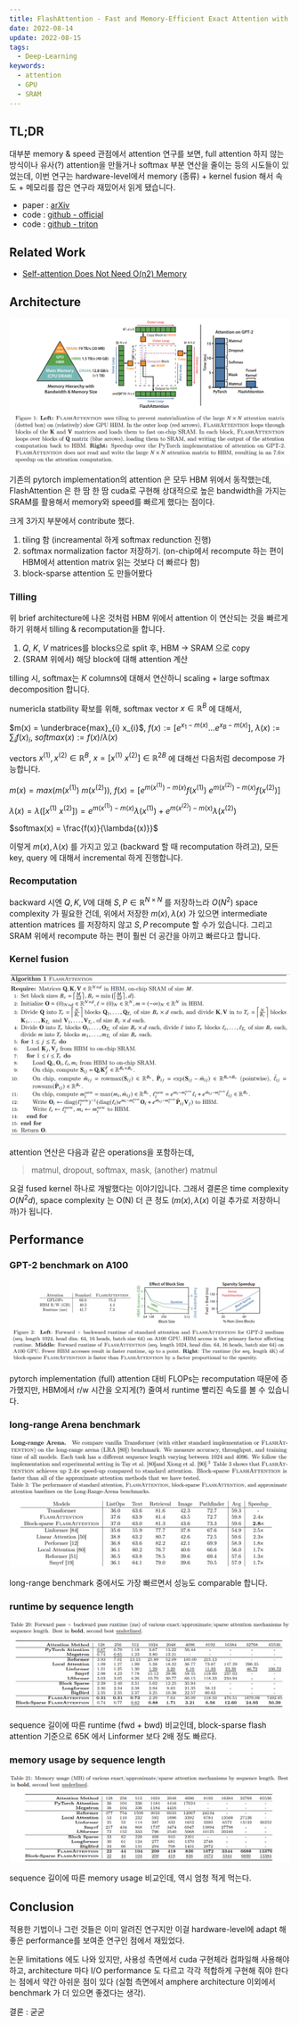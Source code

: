 ```yaml
---
title: FlashAttention - Fast and Memory-Efficient Exact Attention with IO-Awareness
date: 2022-08-14
update: 2022-08-15
tags:
  - Deep-Learning
keywords:
  - attention
  - GPU
  - SRAM
---
```


## TL;DR

대부분 memory & speed 관점에서 attention 연구를 보면, full attention 하지 않는 방식이나 유사(?) attention을 만들거나 softmax 부분 연산을 줄이는 등의 시도들이 있었는데, 이번 연구는 hardware-level에서 memory (종류) + kernel fusion 해서 속도 + 메모리를 잡은 연구라 재밌어서 읽게 됐습니다.

* paper : [arXiv](https://arxiv.org/abs/2205.14135)
* code : [github - official](https://github.com/HazyResearch/flash-attention)
* code : [github - triton](https://github.com/openai/triton/blob/master/python/tutorials/06-fused-attention.py)

## Related Work

* [Self-attention Does Not Need O(n2) Memory](https://arxiv.org/abs/2112.05682)

## Architecture

![img](./overview.png)

기존의 pytorch implementation의 attention 은 모두 HBM 위에서 동작했는데, FlashAttention 은 한 땀 한 땀 cuda로 구현해 상대적으로 높은 bandwidth을 가지는 SRAM를 활용해서 memory와 speed를 빠르게 했다는 점이다.

크게 3가지 부분에서 contribute 했다.

1. tiling 함 (increamental 하게 softmax redunction 진행)
2. softmax normalization factor 저장하기. (on-chip에서 recompute 하는 편이 HBM에서 attention matrix 읽는 것보다 더 빠르다 함)
3. block-sparse attention 도 만들어봤다

### Tilling

위 brief architecture에 나온 것처럼 HBM 위에서 attention 이 연산되는 것을 빠르게 하기 위해서 tilling & recomputation을 합니다.

1. $Q$, $K$, $V$ matrices를 blocks으로 split 후, HBM -> SRAM 으로 copy
2. (SRAM 위에서) 해당 block에 대해 attention 계산

tilling 시, softmax는 $K$ columns에 대해서 연산하니 scaling + large softmax decomposition 합니다.

numericla statbility 확보를 위해, softmax vector $x \in \mathbb{R}^{B}$ 에 대해서,

$m(x) = \underbrace{max}_{i} x_{i}$, $f(x) := [e^{x_{1} - m(x)} ... e^{x_{B} - m(x)}]$, $\lambda(x) := \sum_{i} f(x)_{i}$, $softmax(x) := f(x) / \lambda(x)$

vectors $x^{(1)}, x^{(2)} \in \mathbb{R}^{B}$, $x = [x^{(1)} \ x^{(2)}] \in \mathbb{R}^{2B}$ 에 대해선 다음처럼 decompose 가능합니다.

$m(x) = max(m(x^{(1)}) \ m(x^{(2)}))$, $f(x) = [e^{m(x^{(1)}) - m(x)} f(x^{(1)}) \ e^{m(x^{(2)}) - m(x)} f(x^{(2)})]$

$\lambda(x) = \lambda([x^{(1)} \ x^{(2)}]) = e^{m(x^{(1)}) - m(x)} \lambda(x^{(1)}) + e^{m(x^{(2)}) - m(x)} \lambda(x^{(2)})$

$softmax(x) = \frac{f(x)}{\lambda{(x)}}$

이렇게 $m(x), \lambda{(x)}$ 를 가지고 있고 (backward 할 때 recomputation 하려고), 모든 key, query 에 대해서 incremental 하게 진행합니다.

### Recomputation

backward 시엔 $Q, K, V$에 대해 $S, P \in \mathbb{R}^{N \times N}$ 를 저장하느라 $O(N^2)$ space complexity 가 필요한 건데, 위에서 저장한 $m(x), \lambda{(x)}$ 가 있으면 intermediate attention matrices 를 저장하지 않고 $S, P$ recompute 할 수가 있습니다. 그리고 SRAM 위에서 recompute 하는 편이 훨씬 더 공간을 아끼고 빠르다고 합니다.

### Kernel fusion

![img](./flash_attention.png)

attention 연산은 다음과 같은 operations을 포함하는데,

> matmul, dropout, softmax, mask, (another) matmul

요걸 fused kernel 하나로 개발했다는 이야기입니다. 그래서 결론은 time complexity $O(N^{2}d)$, space complexity 는 O(N) 더 큰 정도 ($m(x), \lambda{(x)}$ 이걸 추가로 저장하니까)가 됩니다.

## Performance

### GPT-2 benchmark on A100

![img](./speed_comparision.png)

pytorch implementation (full) attention 대비 FLOPs는 recomputation 때문에 증가했지만, HBM에서 r/w 시간을 오지게(?) 줄여서 runtime 빨리진 속도를 볼 수 있습니다.

### long-range Arena benchmark

![img](./long_range_benchmark.png)

long-range benchmark 중에서도 가장 빠르면서 성능도 comparable 합니다.

### runtime by sequence length

![img](./runtime_by_seq_len.png)

sequence 길이에 따른 runtime (fwd + bwd) 비교인데, block-sparse flash attention 기준으로 65K 에서 Linformer 보다 2배 정도 빠르다.

### memory usage by sequence length

![img](./memory_usage_by_seq_len.png)

sequence 길이에 따른 memory usage 비교인데, 역시 엄청 적게 먹는다.

## Conclusion

적용한 기법이나 그런 것들은 이미 알려진 연구지만 이걸 hardware-level에 adapt 해 좋은 performance를 보여준 연구인 점에서 재밌었다.

논문 limitations 에도 나와 있지만, 사용성 측면에서 cuda 구현체라 컴파일해 사용해야 하고, architecture 마다 I/O performance 도 다르고 각각 적합하게 구현해 줘야 한다는 점에서 약간 아쉬운 점이 있다 (실험 측면에서 amphere architecture 이외에서 benchmark 가 더 있으면 좋겠다는 생각).

결론 : 굳굳
